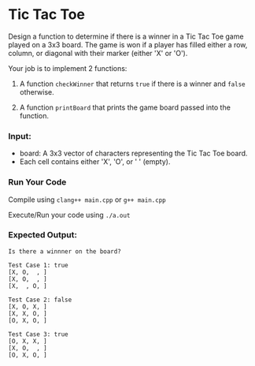 # Tic Tac Toe

Design a function to determine if there is a winner in a Tic Tac Toe game played on a 3x3 board.
The game is won if a player has filled either a row, column, or diagonal with their marker
(either 'X' or 'O').

Your job is to implement 2 functions:

1. A function `checkWinner` that
   returns `true` if there is a winner and `false` otherwise.

2. A function `printBoard` that
   prints the game board passed into the function.

### Input:
- board: A 3x3 vector of characters representing the Tic Tac Toe board.
- Each cell contains either 'X', 'O', or ' ' (empty).



### Run Your Code

Compile using `clang++ main.cpp` or `g++ main.cpp`

Execute/Run your code using `./a.out`



### Expected Output:

```
Is there a winnner on the board?

Test Case 1: true
[X, O,  , ]
[X, O,  , ]
[X,  , O, ]

Test Case 2: false
[X, O, X, ]
[X, X, O, ]
[O, X, O, ]

Test Case 3: true
[O, X, X, ]
[X, O,  , ]
[O, X, O, ]
```
